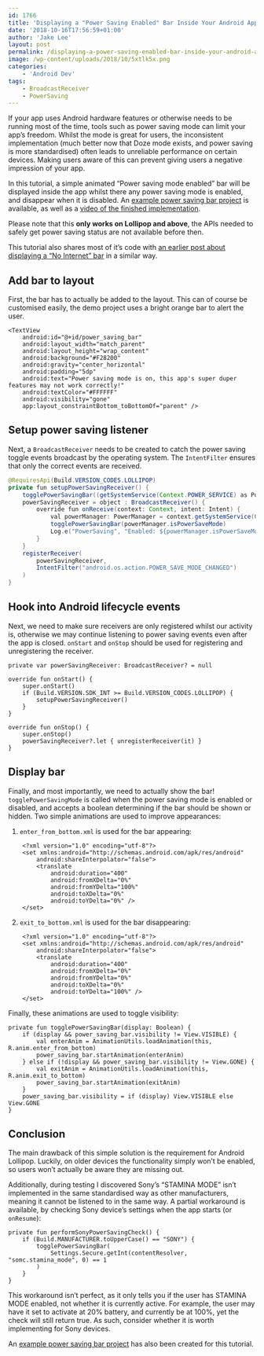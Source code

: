 ```yaml
---
id: 1766
title: 'Displaying a "Power Saving Enabled" Bar Inside Your Android App'
date: '2018-10-16T17:56:59+01:00'
author: 'Jake Lee'
layout: post
permalink: /displaying-a-power-saving-enabled-bar-inside-your-android-app/
image: /wp-content/uploads/2018/10/5xtlk5x.png
categories:
    - 'Android Dev'
tags:
    - BroadcastReceiver
    - PowerSaving
---
```


If your app uses Android hardware features or otherwise needs to be running most of the time, tools such as power saving mode can limit your app’s freedom. Whilst the mode is great for users, the inconsistent implementation (much better now that Doze mode exists, and power saving is more standardised) often leads to unreliable performance on certain devices. Making users aware of this can prevent giving users a negative impression of your app.

In this tutorial, a simple animated “Power saving mode enabled” bar will be displayed inside the app whilst there any power saving mode is enabled, and disappear when it is disabled. An [example power saving bar project](https://github.com/JakeSteam/PowerSavingBarDemo) is available, as well as a [video of the finished implementation](https://www.youtube.com/watch?v=AbYpf-pjPxI).

Please note that this **only works on Lollipop and above**, the APIs needed to safely get power saving status are not available before then.

This tutorial also shares most of it’s code with [an earlier post about displaying a “No Internet” bar](/displaying-a-no-internet-bar-inside-your-android-app/) in a similar way.

## Add bar to layout

First, the bar has to actually be added to the layout. This can of course be customised easily, the demo project uses a bright orange bar to alert the user.

```
<TextView
    android:id="@+id/power_saving_bar"
    android:layout_width="match_parent"
    android:layout_height="wrap_content"
    android:background="#F28200"
    android:gravity="center_horizontal"
    android:padding="5dp"
    android:text="Power saving mode is on, this app's super duper features may not work correctly!"
    android:textColor="#FFFFFF"
    android:visibility="gone"
    app:layout_constraintBottom_toBottomOf="parent" />
```

## Setup power saving listener

Next, a `BroadcastReceiver` needs to be created to catch the power saving toggle events broadcast by the operating system. The `IntentFilter` ensures that only the correct events are received.

```java
@RequiresApi(Build.VERSION_CODES.LOLLIPOP)
private fun setupPowerSavingReceiver() {
    togglePowerSavingBar((getSystemService(Context.POWER_SERVICE) as PowerManager).isPowerSaveMode)
    powerSavingReceiver = object : BroadcastReceiver() {
        override fun onReceive(context: Context, intent: Intent) {
            val powerManager: PowerManager = context.getSystemService(Context.POWER_SERVICE) as PowerManager
            togglePowerSavingBar(powerManager.isPowerSaveMode)
            Log.e("PowerSaving", "Enabled: ${powerManager.isPowerSaveMode}")
        }
    }
    registerReceiver(
        powerSavingReceiver,
        IntentFilter("android.os.action.POWER_SAVE_MODE_CHANGED")
    )
}
```

## Hook into Android lifecycle events

Next, we need to make sure receivers are only registered whilst our activity is, otherwise we may continue listening to power saving events even after the app is closed. `onStart` and `onStop` should be used for registering and unregistering the receiver.

```
private var powerSavingReceiver: BroadcastReceiver? = null

override fun onStart() {
    super.onStart()
    if (Build.VERSION.SDK_INT >= Build.VERSION_CODES.LOLLIPOP) {
        setupPowerSavingReceiver()
    }
}

override fun onStop() {
    super.onStop()
    powerSavingReceiver?.let { unregisterReceiver(it) }
}
```

## Display bar

Finally, and most importantly, we need to actually show the bar! `togglePowerSavingMode` is called when the power saving mode is enabled or disabled, and accepts a boolean determining if the bar should be shown or hidden. Two simple animations are used to improve appearances:

1. `enter_from_bottom.xml` is used for the bar appearing: 
```
    <?xml version="1.0" encoding="utf-8"?>
    <set xmlns:android="http://schemas.android.com/apk/res/android"
        android:shareInterpolator="false">
        <translate
            android:duration="400"
            android:fromXDelta="0%"
            android:fromYDelta="100%"
            android:toXDelta="0%"
            android:toYDelta="0%" />
    </set>
```
2. `exit_to_bottom.xml` is used for the bar disappearing: 
```
    <?xml version="1.0" encoding="utf-8"?>
    <set xmlns:android="http://schemas.android.com/apk/res/android"
        android:shareInterpolator="false">
        <translate
            android:duration="400"
            android:fromXDelta="0%"
            android:fromYDelta="0%"
            android:toXDelta="0%"
            android:toYDelta="100%" />
    </set>
```

Finally, these animations are used to toggle visibility:

```
private fun togglePowerSavingBar(display: Boolean) {
    if (display && power_saving_bar.visibility != View.VISIBLE) {
        val enterAnim = AnimationUtils.loadAnimation(this, R.anim.enter_from_bottom)
        power_saving_bar.startAnimation(enterAnim)
    } else if (!display && power_saving_bar.visibility != View.GONE) {
        val exitAnim = AnimationUtils.loadAnimation(this, R.anim.exit_to_bottom)
        power_saving_bar.startAnimation(exitAnim)
    }
    power_saving_bar.visibility = if (display) View.VISIBLE else View.GONE
}
```

## Conclusion

The main drawback of this simple solution is the requirement for Android Lollipop. Luckily, on older devices the functionality simply won’t be enabled, so users won’t actually be aware they are missing out.

Additionally, during testing I discovered Sony’s “STAMINA MODE” isn’t implemented in the same standardised way as other manufacturers, meaning it cannot be listened to in the same way. A partial workaround is available, by checking Sony device’s settings when the app starts (or `onResume`):

```
private fun performSonyPowerSavingCheck() {
    if (Build.MANUFACTURER.toUpperCase() == "SONY") {
        togglePowerSavingBar(
            Settings.Secure.getInt(contentResolver, "somc.stamina_mode", 0) == 1
        )
    }
}
```

This workaround isn’t perfect, as it only tells you if the user has STAMINA MODE enabled, not whether it is currently active. For example, the user may have it set to activate at 20% battery, and currently be at 100%, yet the check will still return true. As such, consider whether it is worth implementing for Sony devices.

An [example power saving bar project](https://github.com/JakeSteam/PowerSavingBarDemo) has also been created for this tutorial.